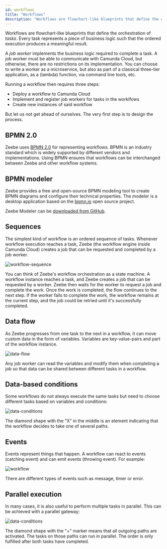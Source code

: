 ```yaml
---
id: workflows
title: "Workflows"
description: "Workflows are flowchart-like blueprints that define the orchestration of tasks. Every task represents a piece of business logic."
---
```


Workflows are flowchart-like blueprints that define the orchestration of _tasks_. Every task represents a piece of business logic such that the ordered execution produces a meaningful result.

A _job worker_ implements the business logic required to complete a task. A job worker must be able to communicate with Camunda Cloud, but otherwise, there are no restrictions on its implementation. You can choose to write a worker as a microservice, but also as part of a classical three-tier application, as a \(lambda\) function, via command line tools, etc.

Running a workflow then requires three steps:

- Deploy a workflow to Camunda Cloud
- Implement and register job workers for tasks in the worklfows
- Create new instances of said workflow

But let us not get ahead of ourselves. The very first step is to design the process.

## BPMN 2.0

Zeebe uses [BPMN 2.0](http://www.bpmn.org/) for representing workflows. BPMN is an industry standard which is widely supported by different vendors and implementations. Using BPMN ensures that workflows can be interchanged between Zeebe and other workflow systems.

## BPMN modeler

Zeebe provides a free and open-source BPMN modeling tool to create BPMN diagrams and configure their technical properties. The modeler is a desktop application based on the [bpmn.io](https://bpmn.io) open source project.

Zeebe Modeler can be [downloaded from GitHub](https://github.com/zeebe-io/zeebe-modeler/releases).

## Sequences

The simplest kind of workflow is an ordered sequence of tasks. Whenever workflow execution reaches a task, Zeebe (the workflow engine inside Camunda Cloud) creates a job that can be requested and completed by a job worker.

![workflow-sequence](assets/order-process.png)

You can think of Zeebe's workflow orchestration as a state machine. A workflow instance reaches a task, and Zeebe creates a job that can be requested by a worker. Zeebe then waits for the worker to request a job and complete the work. Once the work is completed, the flow continues to the next step. If the worker fails to complete the work, the workflow remains at the current step, and the job could be retried until it's successfully completed.

## Data flow

As Zeebe progresses from one task to the next in a workflow, it can move custom data in the form of variables. Variables are key-value-pairs and part of the workflow instance.

![data-flow](assets/workflow-data-flow.png)

Any job worker can read the variables and modify them when completing a job so that data can be shared between different tasks in a workflow.

## Data-based conditions

Some workflows do not always execute the same tasks but need to choose different tasks based on variables and conditions:

![data-conditions](assets/workflows-data-based-conditions.png)

The diamond shape with the "X" in the middle is an element indicating that the workflow decides to take one of several paths.

## Events

Events represent things that happen. A workflow can react to events (catching event) and can emit events (throwing event). For example:

![workflow](assets/workflow-events.png)

There are different types of events such as message, timer or error.

## Parallel execution

In many cases, it is also useful to perform multiple tasks in parallel. This can be achieved with a parallel gateway:

![data-conditions](assets/workflows-parallel-gateway.png)

The diamond shape with the "+" marker means that all outgoing paths are activated. The tasks on those paths can run in parallel. The order is only fulfilled after both tasks have completed.
